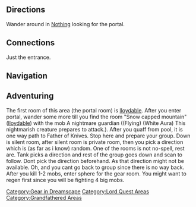 ## Directions

Wander around in [Nothing](:Category:Nothing "wikilink") looking for the
portal.

## Connections

Just the entrance.

## Navigation

## Adventuring

The first room of this area (the portal room) is
[lloydable](lloydable "wikilink"). After you enter portal, wander some
more till you find the room "Snow capped
mountain"([lloydable](lloydable "wikilink")) with the mob A nightmare
guardian ((Flying) (White Aura) This nightmarish creature prepares to
attack.). After you quaff from pool, it is one way path to Father of
Knives. Stop here and prepare your group. Down is silent room, after
silent room is private room, then you pick a direction which is (as far
as i know) random. One of the rooms is not no-spell, rest are. Tank
picks a direction and rest of the group goes down and scan to follow.
Dont pick the direction beforehand. As that direction might not be
available. Oh, and you cant go back to group since there is no way back.
After you kill 1-2 mobs, enter sphere for the gear room. You might want
to regen first since you will be fighting 4 big mobs.

[Category:Gear in Dreamscape](Category:Gear_in_Dreamscape "wikilink")
[Category:Lord Quest Areas](Category:Lord_Quest_Areas "wikilink")
[Category:Grandfathered Areas](Category:Grandfathered_Areas "wikilink")
